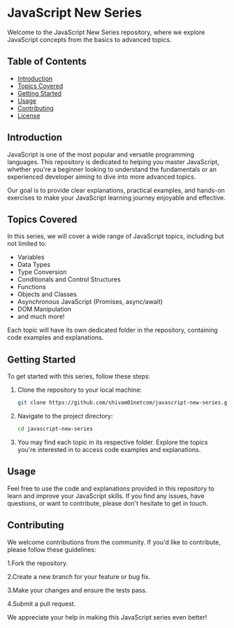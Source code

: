 # JavaScript New Series

Welcome to the JavaScript New Series repository, where we explore JavaScript concepts from the basics to advanced topics.

## Table of Contents
- [Introduction](#introduction)
- [Topics Covered](#topics-covered)
- [Getting Started](#getting-started)
- [Usage](#usage)
- [Contributing](#contributing)
- [License](#license)

## Introduction
JavaScript is one of the most popular and versatile programming languages. This repository is dedicated to helping you master JavaScript, whether you're a beginner looking to understand the fundamentals or an experienced developer aiming to dive into more advanced topics.

Our goal is to provide clear explanations, practical examples, and hands-on exercises to make your JavaScript learning journey enjoyable and effective.

## Topics Covered
In this series, we will cover a wide range of JavaScript topics, including but not limited to:
- Variables
- Data Types
- Type Conversion
- Conditionals and Control Structures
- Functions
- Objects and Classes
- Asynchronous JavaScript (Promises, async/await)
- DOM Manipulation
- and much more!

Each topic will have its own dedicated folder in the repository, containing code examples and explanations.

## Getting Started
To get started with this series, follow these steps:

1. Clone the repository to your local machine:
   ```bash
   git clone https://github.com/shivam01netcom/javascript-new-series.git

2. Navigate to the project directory:
   ```bash
   cd javascript-new-series

3. You may find each topic in its respective folder. Explore the topics you're interested in to access code examples and explanations.


## Usage
Feel free to use the code and explanations provided in this repository to learn and improve your JavaScript skills. If you find any issues, have questions, or want to contribute, please don't hesitate to get in touch.

## Contributing
We welcome contributions from the community. If you'd like to contribute, please follow these guidelines:

1.Fork the repository.

2.Create a new branch for your feature or bug fix.

3.Make your changes and ensure the tests pass.

4.Submit a pull request.

  We appreciate your help in making this JavaScript series even better!

